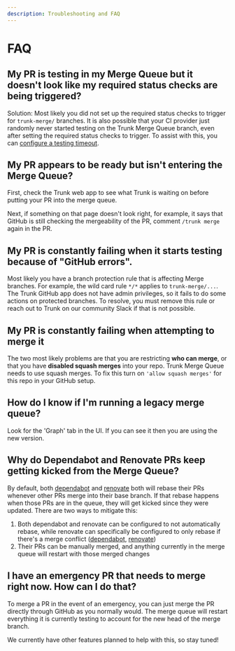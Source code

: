 ```yaml
---
description: Troubleshooting and FAQ
---
```


# FAQ

## My PR is testing in my Merge Queue but it doesn't look like my required status checks are being triggered?

Solution: Most likely you did not set up the required status checks to trigger for `trunk-merge/` branches. It is also possible that your CI provider just randomly never started testing on the Trunk Merge Queue branch, even after setting the required status checks to trigger. To assist with this, you can [configure a testing timeout](../set-up-trunk-merge/advanced-settings.md#timeout-for-tests-to-complete).

## My PR appears to be ready but isn't entering the Merge Queue?

First, check the Trunk web app to see what Trunk is waiting on before putting your PR into the merge queue.&#x20;

Next, if something on that page doesn't look right, for example, it says that GitHub is still checking the mergeability of the PR, comment `/trunk merge` again in the PR.

## My PR is constantly failing when it starts testing because of "GitHub errors".

Most likely you have a branch protection rule that is affecting Merge branches. For example, the wild card rule `*/*` applies to `trunk-merge/...`. The Trunk GitHub app does not have admin privileges, so it fails to do some actions on protected branches. To resolve, you must remove this rule or reach out to Trunk on our community Slack if that is not possible.

## My PR is constantly failing when attempting to merge it

The two most likely problems are that you are restricting **who can merge**, or that you have **disabled squash merges** into your repo. Trunk Merge Queue needs to use squash merges. To fix this turn on `'allow squash merges'` for this repo in your GitHub setup.

## How do I know if I'm running a legacy merge queue?

Look for the 'Graph' tab in the UI. If you can see it then you are using the new version.

## Why do Dependabot and Renovate PRs keep getting kicked from the Merge Queue?

By default, both [dependabot](https://docs.github.com/en/code-security/dependabot/working-with-dependabot/managing-pull-requests-for-dependency-updates#changing-the-rebase-strategy-for-dependabot-pull-requests) and [renovate](https://docs.renovatebot.com/updating-rebasing/#updating-and-rebasing-branches) both will rebase their PRs whenever other PRs merge into their base branch. If that rebase happens when those PRs are in the queue, they will get kicked since they were updated. There are two ways to mitigate this:

1. Both dependabot and renovate can be configured to not automatically rebase, while renovate can specifically be configured to only rebase if there's a merge conflict ([dependabot](https://docs.github.com/en/code-security/dependabot/dependabot-version-updates/configuration-options-for-the-dependabot.yml-file#rebase-strategy), [renovate](https://docs.renovatebot.com/configuration-options/#rebasewhen))
2. Their PRs can be manually merged, and anything currently in the merge queue will restart with those merged changes

## I have an emergency PR that needs to merge right now. How can I do that?

To merge a PR in the event of an emergency, you can just merge the PR directly through GitHub as you normally would. The merge queue will restart everything it is currently testing to account for the new head of the merge branch.

We currently have other features planned to help with this, so stay tuned!
